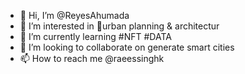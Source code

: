 - 👋 Hi, I’m @ReyesAhumada
- 👀 I’m interested in 🌃urban planning & architectur
- 🌱 I’m currently learning #NFT #DATA
- 💞️ I’m looking to collaborate on generate smart cities
- 📫 How to reach me @raeessinghk 

<!---
ReyesAhumada/ReyesAhumada is a ✨ special ✨ repository because its `README.md` (this file) appears on your GitHub profile.
You can click the Preview link to take a look at your changes.
--->
